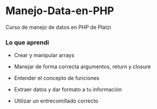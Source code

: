 # Manejo-Data-en-PHP
Curso de manejo de datos en PHP de Platzi

### Lo que aprendi

- Crear y manipular arrays

- Manejar de forma correcta argumentos, return y closure

- Entender el concepto de funciones

- Extraer datos y dar formato a tu información

- Utilizar un entrecomillado correcto